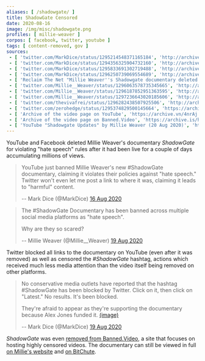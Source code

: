 ```yaml
---
aliases: [ /shadowgate/ ]
title: ShadowGate Censored
date: 2020-08-16
image: /img/misc/shadowgate.png
profiles: [ millie-weaver ]
corpos: [ facebook, twitter, youtube ]
tags: [ content-removed, gov ]
sources:
 - [ 'twitter.com/MarkDice/status/1295214548371165184', 'http://archive.is/CMaxR' ]
 - [ 'twitter.com/MarkDice/status/1294356325904732160', 'http://archive.is/0TRBr' ]
 - [ 'twitter.com/MarkDice/status/1295833691302719488', 'http://archive.is/WUSKD' ]
 - [ 'twitter.com/MarkDice/status/1296250739069554689', 'http://archive.is/QEUGt' ]
 - [ 'Reclaim The Net "Millie Weaver''s Shadowgate documentary deleted by Facebook and YouTube" by Tom Parker (16 Aug 2020)', 'http://archive.is/A7vhZ' ]
 - [ 'twitter.com/Millie__Weaver/status/1296063578735345665', 'http://archive.is/vxLuU' ]
 - [ 'twitter.com/Millie__Weaver/status/1296187852951363595', 'http://archive.is/zBUJS' ]
 - [ 'twitter.com/Millie__Weaver/status/1297236643020185606', 'http://archive.is/Va5Ug' ]
 - [ 'twitter.com/thevivafrei/status/1296282438507925506', 'http://archive.is/4xC5g' ]
 - [ 'twitter.com/zerohedge/status/1295374829500145664', 'https://archive.is/PWPOy' ]
 - [ 'Archive of the video page on YouTube', 'https://archive.vn/4nrAj' ]
 - [ 'Archive of the video page on Banned.Video', 'https://archive.is/hEShk' ]
 - [ 'YouTube "Shadowgate Updates" by Millie Weaver (20 Aug 2020)', 'https://www.youtube.com/watch?v=ddeD6Oa8Mr8' ]
---
```


YouTube and Facebook deleted Millie Weaver's documentary _ShadowGate_ for
violating "hate speech" rules after it had been live for a couple of days
accumulating millions of views.
> YouTube just banned Millie Weaver's new #ShadowGate documentary, claiming it
> violates their policies against "hate speech." Twitter won't even let me post
> a link to where it was, claiming it leads to "harmful" content.
>
> -- Mark Dice (@MarkDice) [16 Aug 2020](http://archive.is/CMaxR)

> The #ShadowGate Documentary has been banned across multiple social media
> platforms as "hate speech". 
>
> Why are they so scared?
>
> -- Millie Weaver (@Millie__Weaver) [19 Aug 2020](http://archive.is/vxLuU)

Twitter blocked all links to the documentary on YouTube (even after it was
removed) as well as censored the _#ShadowGate_ hashtag, actions which received
much less media attention than the video itself being removed on other
platforms.
> No conservative media outlets have reported that the hashtag #ShadowGate has
> been blocked by Twitter. Click on it, then click on "Latest." No results.
> It's been blocked.
>
> They're afraid to appear as they're supporting the documentary because Alex
> Jones funded it. [(image)](markdice-1296250739069554689.png)
>
> -- Mark Dice (@MarkDice) [19 Aug 2020](http://archive.is/QEUGt)

_ShadowGate_ was even [removed from Banned.Video](https://archive.is/0vMl1), a
site that focuses on hosting highly censored videos. The documentary can still
be viewed in full [on Millie's website](https://www.millennialmillie.com) and
[on BitChute](https://www.bitchute.com/channel/m294VZFG6Kp1/).
